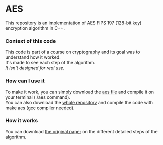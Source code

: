 # AES
This repository is an implementation of AES FIPS 197 (128-bit key) encryption algorithm in C++.

### Context of this code
This code is part of a course on cryptography and its goal was to understand how it worked.  
It's made to see each step of the algorithm.  
_It isn't designed for real use._  

### How can I use it
To make it work, you can simply download the [aes file](../master/aes) and compile it on your terminal (./aes command).  
You can also download the [whole repository](https://github.com/hugoseri/AES) and compile the code with make aes (gcc compiler needed).  

### How it works
You can download [the original paper](../master/TD1_nist.fips.197.pdf) on the different detailed steps of the algorithm.  


